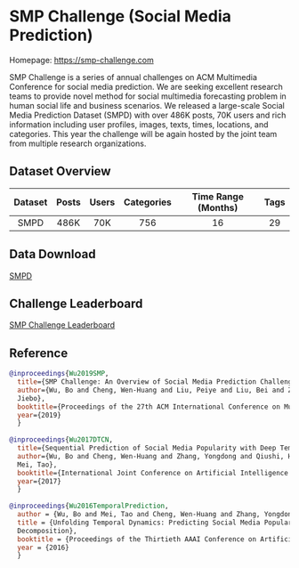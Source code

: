 # SMP Challenge (Social Media Prediction)

Homepage: https://smp-challenge.com

SMP Challenge is a series of annual challenges on ACM Multimedia Conference for social media prediction. We are seeking excellent research teams to provide novel method for social multimedia forecasting problem in human social life and business scenarios. We released a large-scale Social Media Prediction Dataset (SMPD) with over 486K posts, 70K users and rich information including user profiles, images, texts, times, locations, and categories. This year the challenge will be again hosted by the joint team from multiple research organizations.


## Dataset Overview
| Dataset | Posts |  Users |  Categories  |  Time Range (Months) | Tags |
| :----:  |    :----:   |    :----:   |    :----:   |    :----:   |    :----:   |
| SMPD  | 486K  | 70K | 756 | 16  | 29  | 250K  |

## Data Download

[SMPD](https://smp-challenge.com/download.html)


## Challenge Leaderboard

[SMP Challenge Leaderboard](https://smp-challenge.com/leaderboard.html)

## Reference
```BibTeX
@inproceedings{Wu2019SMP,
  title={SMP Challenge: An Overview of Social Media Prediction Challenge 2019},
  author={Wu, Bo and Cheng, Wen-Huang and Liu, Peiye and Liu, Bei and Zeng, Zhaoyang and Luo,
  Jiebo},
  booktitle={Proceedings of the 27th ACM International Conference on Multimedia},
  year={2019}
  }
  
@inproceedings{Wu2017DTCN,
  title={Sequential Prediction of Social Media Popularity with Deep Temporal  Context Networks},
  author={Wu, Bo and Cheng, Wen-Huang and Zhang, Yongdong and Qiushi, Huang and   Jintao, Li and
  Mei, Tao},
  booktitle={International Joint Conference on Artificial Intelligence (IJCAI)},
  year={2017}
  }
  
@inproceedings{Wu2016TemporalPrediction,
  author = {Wu, Bo and Mei, Tao and Cheng, Wen-Huang and Zhang, Yongdong},
  title = {Unfolding Temporal Dynamics: Predicting Social Media Popularity Using  Multi-scale Temporal
  Decomposition},
  booktitle = {Proceedings of the Thirtieth AAAI Conference on Artificial   Intelligence (AAAI)}
  year = {2016}
  }
```
